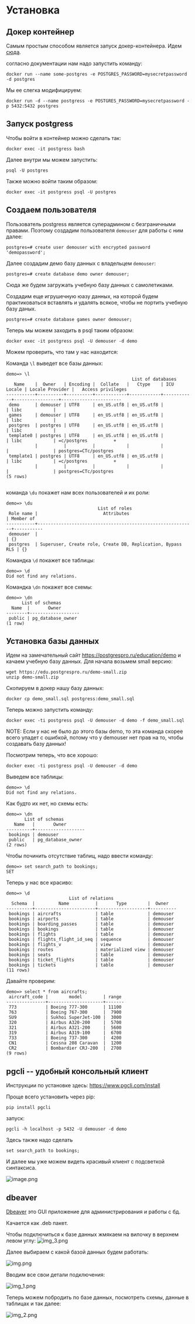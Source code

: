 # Установка


## Докер контейнер
Самым простым способом является запуск докер-контейнера. Идем [сюда](https://hub.docker.com/_/postgres).

согласно документации нам надо запустить команду:

```
docker run --name some-postgres -e POSTGRES_PASSWORD=mysecretpassword -d postgres
```

Мы ее слегка модифицируем:
```
docker run -d --name postgress -e POSTGRES_PASSWORD=mysecretpassword -p 5432:5432 postgres
```

## Запуск postgress
Чтобы войти в контейнер можно сделать так:

```
docker exec -it postgress bash
```

Далее внутри мы можем запустить:
```
psql -U postgres
```

Также можно войти таким образом:

```
docker exec -it postgress psql -U postgres
```

## Создаем пользователя

Пользователь postgress является суперадмином с безграничными правами. 
Поэтому создадим пользователя `demouser` для работы с ним далее:

```
postgres=# create user demouser with encrypted password 'demopassword';
```

Далее создадим демо базу данных с владельцем `demouser`:

```
postgres=# create database demo owner demouser;
```
Сюда же будем загружать учебную базу данных с самолетиками.

Создадим еще игрушечную юазу данных, на которой будем практиковаться 
вставлять и удалять всякое, чтобы не портить учебную базу даных.

```
postgres=# create database games owner demouser;
```

Теперь мы можем заходить в psql таким образом:

```
docker exec -it postgress psql -U demouser -d demo
```

Можем проверить, что там у нас находится:

Команда `\l` выведет все базы данных:

```
demo=> \l
                                                List of databases
   Name    |  Owner   | Encoding |  Collate   |   Ctype    | ICU Locale | Locale Provider |   Access privileges   
-----------+----------+----------+------------+------------+------------+-----------------+-----------------------
 demo      | demouser | UTF8     | en_US.utf8 | en_US.utf8 |            | libc            | 
 games     | demouser | UTF8     | en_US.utf8 | en_US.utf8 |            | libc            | 
 postgres  | postgres | UTF8     | en_US.utf8 | en_US.utf8 |            | libc            | 
 template0 | postgres | UTF8     | en_US.utf8 | en_US.utf8 |            | libc            | =c/postgres          +
           |          |          |            |            |            |                 | postgres=CTc/postgres
 template1 | postgres | UTF8     | en_US.utf8 | en_US.utf8 |            | libc            | =c/postgres          +
           |          |          |            |            |            |                 | postgres=CTc/postgres
(5 rows)


```

команда `\du` покажет нам всех пользователей и их роли:

```
demo=> \du
                                   List of roles
 Role name |                         Attributes                         | Member of 
-----------+------------------------------------------------------------+-----------
 demouser  |                                                            | {}
 postgres  | Superuser, Create role, Create DB, Replication, Bypass RLS | {}

```

Командка `\d` покажет все таблицы:

```
demo=> \d
Did not find any relations.
```

Командка `\dn` покажет все схемы:

```
demo=> \dn
      List of schemas
  Name  |       Owner       
--------+-------------------
 public | pg_database_owner
(1 row)

```

## Установка базы данных

Идем на замечательный сайт https://postgrespro.ru/education/demo и качаем учебную базу данных.
Для начала возьмем small версию: 

```
wget https://edu.postgrespro.ru/demo-small.zip
unzip demo-small.zip
```

Скопируем в докер нашу базу данных:

```
docker cp demo_small.sql postgress:demo_small.sql
```

Теперь можно запустить команду:

```
docker exec -ti postgress psql -U demouser -d demo -f demo_small.sql
```
NOTE: Если у нас не было до этого базы demo, то эта команда скорее всего 
упадет с ошибкой, потому что у demouser нет прав на то, чтобы создавать базу данных!


Посмотрим теперь, что все хорошо:

```
docker exec -ti postgress psql -U demouser -d demo
```
Выведем все таблицы:
```
demo=> \d
Did not find any relations.
```
Как будто их нет, но схемы есть:

```
demo=> \dn
       List of schemas
   Name   |       Owner       
----------+-------------------
 bookings | demouser
 public   | pg_database_owner
(2 rows)
```

Чтобы починить отсутствие таблиц, надо ввести команду:

```
demo=> set search_path to bookings;
SET
```

Теперь у нас все красиво:

```
demo=> \d
                        List of relations
  Schema  |         Name          |       Type        |  Owner   
----------+-----------------------+-------------------+----------
 bookings | aircrafts             | table             | demouser
 bookings | airports              | table             | demouser
 bookings | boarding_passes       | table             | demouser
 bookings | bookings              | table             | demouser
 bookings | flights               | table             | demouser
 bookings | flights_flight_id_seq | sequence          | demouser
 bookings | flights_v             | view              | demouser
 bookings | routes                | materialized view | demouser
 bookings | seats                 | table             | demouser
 bookings | ticket_flights        | table             | demouser
 bookings | tickets               | table             | demouser
(11 rows)
```

Давайте проверим:

```
demo=> select * from aircrafts;
 aircraft_code |        model        | range 
---------------+---------------------+-------
 773           | Boeing 777-300      | 11100
 763           | Boeing 767-300      |  7900
 SU9           | Sukhoi SuperJet-100 |  3000
 320           | Airbus A320-200     |  5700
 321           | Airbus A321-200     |  5600
 319           | Airbus A319-100     |  6700
 733           | Boeing 737-300      |  4200
 CN1           | Cessna 208 Caravan  |  1200
 CR2           | Bombardier CRJ-200  |  2700
(9 rows)
```


## pgcli -- удобный консольный клиент

Инструкции по установке здесь: https://www.pgcli.com/install

Проще всего установить через pip:

```
pip install pgcli
```

запуск:

```pgcli -h localhost -p 5432 -U demouser -d demo```

Здесь также надо сделать 

```
set search_path to bookings;
```

И далее мы уже можем видеть красивый клиент с подсветкой синтаксиса.


![image.png](../images/chapter_2_image_1.png)


## dbeaver

[Dbeaver](https://dbeaver.io/) это GUI приложение для администрирования и работы с бд.

Качается как .deb пакет. 

Чтобы подключиться к базе данных жмякаем на вилочку в верхнем левом углу:
![img_3.png](../images/chapter_2_image_2.png)

Далее выбираем с какой базой данных будем работать:

![img.png](../images/chapter_2_image_3.png)

Вводим все свои детали подключения:

![img_1.png](../images/chapter_2_image_4.png)


Теперь можем побродить по базе данных, посмотреть схемы, данные в таблицах и так далее:

![img_2.png](../images/chapter_2_image_5.png)